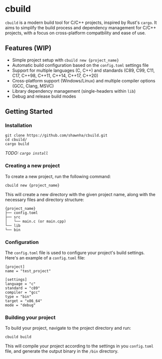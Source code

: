 # cbuild
`cbuild` is a modern build tool for C/C++ projects, inspired by Rust's `cargo`. It aims to simplify the build process and dependency management for C/C++ projects, with a focus on cross-platform compatbility and ease of use.

## Features (WIP)
- Simple project setup with `cbuild new {project_name}`
- Automatic build configuration based on the `config.toml` settings file
- Support for multiple languages (C, C++) and standards (C89, C99, C11, C17, C++98, C++11, C++14, C++17, C++20) 
- Cross-platform support (Windows/Linux) and multiple compiler options (GCC, Clang, MSVC)
- Library dependency management (single-headers within `lib`)
- Debug and release build modes

## Getting Started
### Installation
```
git clone https://github.com/shawnha/cbuild.git
cd cbuild/
cargo build
```
_TODO: `cargo install`_

### Creating a new project
To create a new project, run the following command:
```
cbuild new {project_name}
```

This will create a new directory with the given project name, along with the necessary files and directory structure:
```
{project_name}
├── config.toml
├── src
│   └── main.c (or main.cpp)
└── lib
└── bin
```

### Configuration

The `config.toml` file is used to configure your project's build settings. Here's an example of a `config.toml` file:
```
[project]
name = "test_project"

[settings]
language = "c"
standard = "c89"
compiler = "gcc"
type = "bin"
target = "x86_64"
mode = "debug"
```

### Building your project

To build your project, navigate to the project directory and run:
```
cbuild build
```

This will compile your project according to the settings in you `config.toml` file, and generate the output binary in the `/bin` directory.
